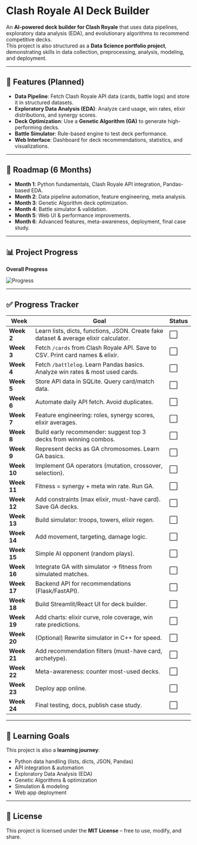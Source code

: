 # Clash Royale AI Deck Builder

An **AI-powered deck builder for Clash Royale** that uses data pipelines, exploratory data analysis (EDA), and evolutionary algorithms to recommend competitive decks.  
This project is also structured as a **Data Science portfolio project**, demonstrating skills in data collection, preprocessing, analysis, modeling, and deployment.

---

## 🚀 Features (Planned)
- **Data Pipeline**: Fetch Clash Royale API data (cards, battle logs) and store it in structured datasets.
- **Exploratory Data Analysis (EDA)**: Analyze card usage, win rates, elixir distributions, and synergy scores.
- **Deck Optimization**: Use a **Genetic Algorithm (GA)** to generate high-performing decks.
- **Battle Simulator**: Rule-based engine to test deck performance.
- **Web Interface**: Dashboard for deck recommendations, statistics, and visualizations.

---

## 📅 Roadmap (6 Months)
- **Month 1**: Python fundamentals, Clash Royale API integration, Pandas-based EDA.
- **Month 2**: Data pipeline automation, feature engineering, meta analysis.
- **Month 3**: Genetic Algorithm deck optimization.
- **Month 4**: Battle simulator & validation.
- **Month 5**: Web UI & performance improvements.
- **Month 6**: Advanced features, meta-awareness, deployment, final case study.

---

## 📊 Project Progress

**Overall Progress**

![Progress](https://progress-bar.dev/0/?title=Completed)

---

## ✅ Progress Tracker
| Week | Goal | Status |
|------|------|--------|
| **Week 2** | Learn lists, dicts, functions, JSON. Create fake dataset & average elixir calculator. | ⬜ |
| **Week 3** | Fetch `/cards` from Clash Royale API. Save to CSV. Print card names & elixir. | ⬜ |
| **Week 4** | Fetch `/battlelog`. Learn Pandas basics. Analyze win rates & most used cards. | ⬜ |
| **Week 5** | Store API data in SQLite. Query card/match data. | ⬜ |
| **Week 6** | Automate daily API fetch. Avoid duplicates. | ⬜ |
| **Week 7** | Feature engineering: roles, synergy scores, elixir averages. | ⬜ |
| **Week 8** | Build early recommender: suggest top 3 decks from winning combos. | ⬜ |
| **Week 9** | Represent decks as GA chromosomes. Learn GA basics. | ⬜ |
| **Week 10** | Implement GA operators (mutation, crossover, selection). | ⬜ |
| **Week 11** | Fitness = synergy + meta win rate. Run GA. | ⬜ |
| **Week 12** | Add constraints (max elixir, must-have card). Save GA decks. | ⬜ |
| **Week 13** | Build simulator: troops, towers, elixir regen. | ⬜ |
| **Week 14** | Add movement, targeting, damage logic. | ⬜ |
| **Week 15** | Simple AI opponent (random plays). | ⬜ |
| **Week 16** | Integrate GA with simulator → fitness from simulated matches. | ⬜ |
| **Week 17** | Backend API for recommendations (Flask/FastAPI). | ⬜ |
| **Week 18** | Build Streamlit/React UI for deck builder. | ⬜ |
| **Week 19** | Add charts: elixir curve, role coverage, win rate predictions. | ⬜ |
| **Week 20** | (Optional) Rewrite simulator in C++ for speed. | ⬜ |
| **Week 21** | Add recommendation filters (must-have card, archetype). | ⬜ |
| **Week 22** | Meta-awareness: counter most-used decks. | ⬜ |
| **Week 23** | Deploy app online. | ⬜ |
| **Week 24** | Final testing, docs, publish case study. | ⬜ |

---

## 📖 Learning Goals
This project is also a **learning journey**:
- Python data handling (lists, dicts, JSON, Pandas)
- API integration & automation
- Exploratory Data Analysis (EDA)
- Genetic Algorithms & optimization
- Simulation & modeling
- Web app deployment

---

## 📜 License
This project is licensed under the **MIT License** – free to use, modify, and share.

